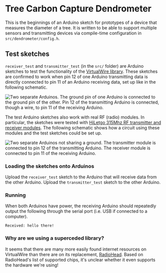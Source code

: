 <!-- TODO: Call ourselves the Treehuggers. -->

# Tree Carbon Capture Dendrometer

This is the beginnings of an Arduino sketch for prototypes of a device that
measures the diameter of a tree. It is written to be able to support multiple
sensors and transmitting devices via compile-time configuration in
`src/dendrometer/config.h`.

## Test sketches

`receiver_test` and `transmitter_test` (in the `src/` folder) are Arduino
sketches to test the functionality of the [VirtualWire
library](http://www.airspayce.com/mikem/arduino/VirtualWire/). These sketches
are confirmed to work when pin 12 of one Arduino transmitting data is directly
connected to pin 11 of an Arduino receiving data, set up like in the following
schematic.

<!-- This schematic was drawn using CircuitLab. Unfortunately, you must pay to
save diagrams in CircuitLab, so this image is actually a screenshot. New
diagrams should be drawn using draw.io. -->

![Two separate Arduinos. The ground pin of one Arduino is connected to the
ground pin of the other. Pin 12 of the transmitting Arduino is connected, though
a wire, to pin 11 of the receiving Arduino.](docs/test_schematic.png)

The test Arduino sketches also work with real RF (radio) modules. In particular,
the sketches were tested with [HiLetgo 315Mhz RF transmitter and receiver
modules](https://www.amazon.com/HiLetgo-Transmitter-Receiver-Arduino-Raspberry/dp/B00LNADJS6).
The following schematic shows how a circuit using these modules and the test
sketches could be set up.

![Two separate Arduinos not sharing a ground. The transmitter module is
connected to pin 12 of the transmitting Arduino. The receiver module is
connected to pin 11 of the receiving Arduino.](docs/radio_test_schematic.png)

### Loading the sketches onto Arduinos

Upload the `receiver_test` sketch to the Arduino that will receive data from the
other Arduino. Upload the `transmitter_test` sketch to the other Arduino.

### Running

When both Arduinos have power, the receiving Arduino should repeatedly output
the following through the serial port (i.e. USB if connected to a computer).

```
Received: hello there!
```

### Why are we using a superceded library?

It seems that there are many more easily found internet resources on VirtualWire
than there are on its replacement,
[RadioHead](http://www.airspayce.com/mikem/arduino/RadioHead/). Based on
RadioHead's list of supported chips, it's unclear whether it even supports the
hardware we're using!

